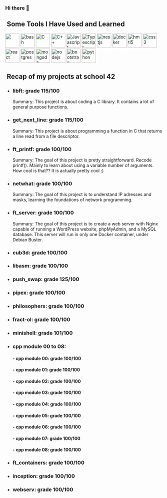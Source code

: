 ### Hi there 👋

<h2>&nbsp;Some Tools I Have Used and Learned</h2>
<p align="left">
<img src="https://cdn.jsdelivr.net/gh/devicons/devicon/icons/vscode/vscode-original-wordmark.svg" width="45" height="45"/>
<img src="https://cdn.jsdelivr.net/gh/devicons/devicon/icons/bash/bash-original.svg" alt="bash" width="45" height="45"/>
<img src="https://cdn.jsdelivr.net/gh/devicons/devicon/icons/c/c-original.svg" alt="C" width="45" height="45"/>
<img src="https://cdn.jsdelivr.net/gh/devicons/devicon/icons/cplusplus/cplusplus-original.svg" alt="C++" width="45" height="45"/>
<img src="https://cdn.jsdelivr.net/gh/devicons/devicon/icons/javascript/javascript-original.svg" alt="Javascript" width="45" height="45"/>
<img src="https://cdn.jsdelivr.net/gh/devicons/devicon/icons/typescript/typescript-original.svg" alt="Typescript" width="45" height="45"/>
<img src="https://cdn.jsdelivr.net/gh/devicons/devicon/icons/nestjs/nestjs-plain-wordmark.svg" alt="nestjs" width="45" height="45"/>
<img src="https://cdn.jsdelivr.net/gh/devicons/devicon/icons/docker/docker-original-wordmark.svg" alt="docker" width="45" height="45"/>
<img src="https://cdn.jsdelivr.net/gh/devicons/devicon/icons/html5/html5-plain-wordmark.svg" alt="hmtl5" width="45" height="45"/>
<img src="https://cdn.jsdelivr.net/gh/devicons/devicon/icons/css3/css3-plain-wordmark.svg" alt="css3" width="45" height="45"/>
<img src="https://cdn.jsdelivr.net/gh/devicons/devicon/icons/react/react-original-wordmark.svg" alt="react" width="45" height="45"/>
<img src="https://cdn.jsdelivr.net/gh/devicons/devicon/icons/postgresql/postgresql-original-wordmark.svg" alt="postgres" width="45" height="45"/>
<img src="https://cdn.jsdelivr.net/gh/devicons/devicon/icons/mongodb/mongodb-original-wordmark.svg" alt="mongodb" width="45" height="45"/>
<img src="https://cdn.jsdelivr.net/gh/devicons/devicon/icons/nodejs/nodejs-plain-wordmark.svg" alt="nodejs" width="45" height="45"/>
<img src="https://cdn.jsdelivr.net/gh/devicons/devicon/icons/bootstrap/bootstrap-original-wordmark.svg" alt="bootstrap" width="45" height="45"/>
<img src="https://cdn.jsdelivr.net/gh/devicons/devicon/icons/python/python-original-wordmark.svg" alt="python" width="45" height="45"/>
</p>
<h2>&nbsp;Recap of my projects at school 42</h2>
<ul>
	<li>
		<h3>libft: grade 115/100</h3>
		<p>Summary:
			This project is about coding a C library.
			It contains a lot of general purpose functions.</p>
	</li>
	<li>
		<h3>get_next_line: grade 115/100</h3>
		<p>Summary:
			This project is about programming a function in C that returns a line
			read from a file descriptor.</p>
	</li>
	<li>
		<h3>ft_printf: grade 100/100</h3>
		<p>Summary:
			The goal of this project is pretty straightforward. Recode printf().
			Mainly to learn about using a variable number of arguments. How cool is that??
			It is actually pretty cool :)</p>
	</li>
	<li>
		<h3>netwhat: grade 100/100</h3>
		<p>Summary:
			The goal of this project is to understand IP adresses and masks, learning
			the foundations of network programming.
		</p>
	</li>
	<li>
		<h3>ft_server: grade 100/100</h3>
		<p>Summary:
			The goal of this project is to create a web server with Nginx capable of running a WordPress website, 
			phpMyAdmin, and a MySQL database. This server will run in only one Docker container, under Debian Buster.
		</p>
	</li>
	<li>
		<h3>cub3d: grade 100/100</h3>
		<p></p>
	</li>
	<li>
		<h3>libasm: grade 100/100</h3>
		<p></p>
	</li>
	<li>
		<h3>push_swap: grade 125/100</h3>
		<p></p>
	</li>
	<li>
		<h3>pipex: grade 100/100</h3>
		<p></p>
	</li>
	<li>
		<h3>philosophers: grade 100/100</h3>
		<p></p>
	</li>
	<li>
		<h3>fract-ol: grade 100/100</h3>
		<p></p>
	</li>
	<li>
		<h3>minishell: grade 101/100</h3>
		<p></p>
	</li>
	<li>
		<h3>cpp module 00 to 08:</h3>
		<p></p>
		<h4> - cpp module 00: grade 100/100</h4>
		<p></p>
		<h4> - cpp module 01: grade 100/100</h4>
		<p></p>
		<h4> - cpp module 02: grade 100/100</h4>
		<p></p>
		<h4> - cpp module 03: grade 100/100</h4>
		<p></p>
		<h4> - cpp module 04: grade 100/100</h4>
		<p></p>
		<h4> - cpp module 05: grade 100/100</h4>
		<p></p>
		<h4> - cpp module 06: grade 100/100</h4>
		<p></p>
		<h4> - cpp module 07: grade 100/100</h4>
		<p></p>
		<h4> - cpp module 08: grade 100/100</h4>
		<p></p>
	</li>
	<li>
		<h3>ft_containers: grade 100/100</h3>
		<p></p>
	</li>
	<li>
		<h3>inception: grade 100/100</h3>
		<p></p>
	</li>
	<li>
		<h3>webserv: grade 100/100</h3>
		<p></p>
	</li>
</ul>

<!--
**ablondel19/ablondel19** is a ✨ _special_ ✨ repository because its `README.md` (this file) appears on your GitHub profile.

Here are some ideas to get you started:

- 🔭 I’m currently working on ...
- 🌱 I’m currently learning ...
- 👯 I’m looking to collaborate on ...
- 🤔 I’m looking for help with ...
- 💬 Ask me about ...
- 📫 How to reach me: ...
- 😄 Pronouns: ...
- ⚡ Fun fact: ...
-->
